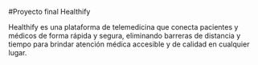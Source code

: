 #Proyecto final Healthify

Healthify es una plataforma de telemedicina que conecta pacientes y médicos de forma rápida
y segura, eliminando barreras de distancia y tiempo para brindar atención médica accesible 
y de calidad en cualquier lugar.
